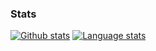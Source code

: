 ### Stats

[![Github stats](https://github-readme-stats.vercel.app/api?username=yuri-norwood&count_private=true&show_icons=true&theme=dark)](https://github.com/anuraghazra/github-readme-stats)
[![Language stats](https://github-readme-stats.vercel.app/api/top-langs?username=yuri-norwood&count_private=true&show_icons=true&theme=dark&langs_count=10&layout=compact)](https://github.com/anuraghazra/github-readme-stats)

